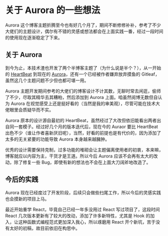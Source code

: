 # 关于 Aurora 的一些想法

Aurora 这个博客主题折腾至今也有好几个月了，期间不断修修补补，参考了不少大佬们的主题设计，偶尔有不错的灵感或想法都会在上面实践一番，经过一段时间的使用现在逐渐稳定了下来。

## 关于 Aurora

到今为止，本技术渣也开发了两个半博客主题了（为什么说是半个？），从一开始的 [HeartBeat](https://chanshiyu.com/treasure/heartbeat/) 到现在的 [Aurora](https://github.com/chanshiyucx/aurora)，还有一个已经被作者嫌弃放弃摸鱼的 Gitleaf，虽然这几个主题问题不少但也都可堪一用。

Aurora 主题开发期间参考的大佬们的博客设计不计其数，无聊时常去闲逛，偷师了不少，尽取其精华去其糟粕，然后添加到 Aurora 上面。咱虽然阅博无数但自认为 Aurora 在视觉感受上还是挺好看的（当然是我的审美观），尽管可能在技术大佬眼里会质疑华而不实。

Aurora 原本的设计源自最初的 HeartBeat，虽然经过了大改但依旧能看出两者出自同一套模子。经过好几个月的版本迭代后，现在今的 Auraor 要比 HeartBeat 出色不少（谁让作者喜新厌旧呢），当然，好看的前提也是有代价的，因为添加了太多的无关紧要的功能导致 Aurora 本身越来越臃肿。

优秀的设计需要保持克制，过多功能的堆砌会让主题偏离使用者的初衷，本来嘛，博客就应以内容为主，干货才是王道。所以今后 Aurora 应该不会再有太大的改动，除了修复一些 Bug，即使有新的想法也不会在上面大刀阔斧地改造了。

## 今后的实践

Aurora 现在已经度过了开发阶段，后续只会做些扫尾工作，所以今后的灵感实践也会摸新的项目上马。

最近开始重学 React，毕竟自己已经一年多没用过 React 写过项目了，这段时间 React 几次版本更新有了较大的改动，添加了许多新特性，尤其是 Hook 的加入，让这种函数式编程范式更加深入我心，所以琢磨用 React 开个新坑，苦于没有太好的初稿，故目前依旧在构思中。

